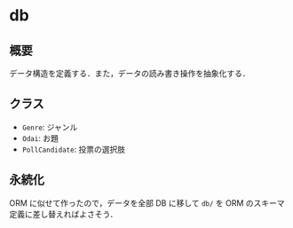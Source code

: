 # db

## 概要
データ構造を定義する．また，データの読み書き操作を抽象化する．

## クラス
- `Genre`: ジャンル
- `Odai`: お題
- `PollCandidate`: 投票の選択肢

## 永続化
ORM に似せて作ったので，データを全部 DB に移して `db/` を ORM のスキーマ定義に差し替えればよさそう．
